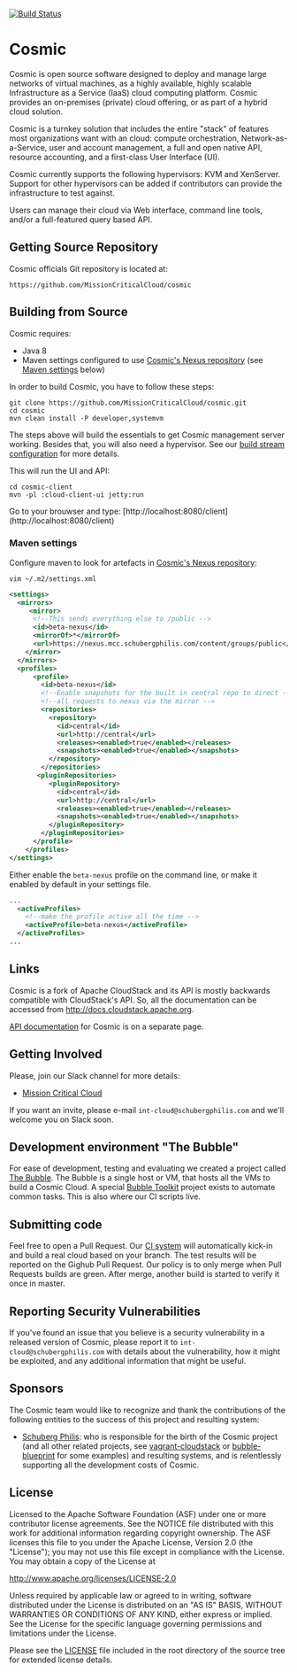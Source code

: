 [![Build Status](https://beta-jenkins.mcc.schubergphilis.com/buildStatus/icon?job=cosmic/0001-cosmic-master-build)](https://beta-jenkins.mcc.schubergphilis.com/job/cosmic/job/0001-cosmic-master-build/)

# Cosmic

Cosmic is open source software designed to deploy and manage large
networks of virtual machines, as a highly available, highly scalable
Infrastructure as a Service (IaaS) cloud computing platform. Cosmic
provides an on-premises (private) cloud offering, or as part of a
hybrid cloud solution.

Cosmic is a turnkey solution that includes the entire "stack" of features
most organizations want with an cloud: compute orchestration,
Network-as-a-Service, user and account management, a full and open native API,
resource accounting, and a first-class User Interface (UI).

Cosmic currently supports the following hypervisors:
KVM and XenServer.
Support for other hypervisors can be added if contributors can provide the infrastructure to test against.

Users can manage their cloud via Web interface, command line
tools, and/or a full-featured query based API.

## Getting Source Repository

Cosmic officials Git repository is located at:

    https://github.com/MissionCriticalCloud/cosmic

## Building from Source

Cosmic requires:
- Java 8
- Maven settings configured to use [Cosmic's Nexus repository](https://nexus.mcc.schubergphilis.com) (see [Maven settings](#maven-settings) below)

In order to build Cosmic, you have to follow these steps:

    git clone https://github.com/MissionCriticalCloud/cosmic.git
    cd cosmic
    mvn clean install -P developer,systemvm

The steps above will build the essentials to get Cosmic management server working. Besides that, you will also need a hypervisor. See our [build stream configuration](https://jenkins.mcc.schubergphilis.com) for more details.

This will run the UI and API:

    cd cosmic-client
    mvn -pl :cloud-client-ui jetty:run

Go to your brouwser and type: [http://localhost:8080/client] (http://localhost:8080/client)

### Maven settings

Configure maven to look for artefacts in [Cosmic's Nexus repository](https://nexus.mcc.schubergphilis.com):

```vim ~/.m2/settings.xml ```

```xml
<settings>
  <mirrors>
     <mirror>
      <!--This sends everything else to /public -->
      <id>beta-nexus</id>
      <mirrorOf>*</mirrorOf>
      <url>https://nexus.mcc.schubergphilis.com/content/groups/public</url>
    </mirror>
  </mirrors>
  <profiles>
      <profile>
        <id>beta-nexus</id>
        <!--Enable snapshots for the built in central repo to direct -->
        <!--all requests to nexus via the mirror -->
        <repositories>
          <repository>
            <id>central</id>
            <url>http://central</url>
            <releases><enabled>true</enabled></releases>
            <snapshots><enabled>true</enabled></snapshots>
          </repository>
        </repositories>
       <pluginRepositories>
          <pluginRepository>
            <id>central</id>
            <url>http://central</url>
            <releases><enabled>true</enabled></releases>
            <snapshots><enabled>true</enabled></snapshots>
          </pluginRepository>
        </pluginRepositories>
      </profile>
    </profiles>
</settings>
```
Either enable the `beta-nexus` profile on the command line, or make it enabled by default in your settings file.
```xml
...
  <activeProfiles>
    <!--make the profile active all the time -->
    <activeProfile>beta-nexus</activeProfile>
  </activeProfiles>
...
```

## Links

Cosmic is a fork of Apache CloudStack and its API is mostly backwards compatible with CloudStack's API. So, all the documentation can be accessed from http://docs.cloudstack.apache.org.

[API documentation](https://apidoc.mcc.schubergphilis.com/) for Cosmic is on a separate page.

## Getting Involved

Please, join our Slack channel for more details:

* [Mission Critical Cloud](https://missioncriticalcloud.slack.com)

If you want an invite, please e-mail `int-cloud@schubergphilis.com` and we'll welcome you on Slack soon.

## Development environment "The Bubble"

For ease of development, testing and evaluating we created a project called [The Bubble](https://github.com/MissionCriticalCloud/bubble-blueprint). The Bubble is a single host or VM, that hosts all the VMs to build a Cosmic Cloud. A special [Bubble Toolkit](https://github.com/MissionCriticalCloud/bubble-toolkit) project exists to automate common tasks. This is also where our CI scripts live.

## Submitting code

Feel free to open a Pull Request. Our [CI system](https://beta-jenkins.mcc.schubergphilis.com/job/cosmic/) will automatically kick-in and build a real cloud based on your branch. The test results will be reported on the Gighub Pull Request. Our policy is to only merge when Pull Requests builds are green. After merge, another build is started to verify it once in master.

## Reporting Security Vulnerabilities

If you've found an issue that you believe is a security vulnerability in a
released version of Cosmic, please report it to `int-cloud@schubergphilis.com` with details about the vulnerability, how it
might be exploited, and any additional information that might be useful.

## Sponsors

The Cosmic team would like to recognize and thank the contributions of the following entities to the success of this project and resulting system:
* [Schuberg Philis](https://www.schubergphilis.com): who is responsible for the birth of the Cosmic project (and all other related projects, see [vagrant-cloudstack](https://github.com/MissionCriticalCloud/vagrant-cloudstack) or [bubble-blueprint](https://github.com/MissionCriticalCloud/bubble-blueprint) for some examples) and resulting systems, and is relentlessly supporting all the development costs of Cosmic.

## License

Licensed to the Apache Software Foundation (ASF) under one
or more contributor license agreements.  See the NOTICE file
distributed with this work for additional information
regarding copyright ownership.  The ASF licenses this file
to you under the Apache License, Version 2.0 (the
"License"); you may not use this file except in compliance
with the License.  You may obtain a copy of the License at

  http://www.apache.org/licenses/LICENSE-2.0

Unless required by applicable law or agreed to in writing,
software distributed under the License is distributed on an
"AS IS" BASIS, WITHOUT WARRANTIES OR CONDITIONS OF ANY
KIND, either express or implied.  See the License for the
specific language governing permissions and limitations
under the License.

Please see the [LICENSE](LICENSE) file included in the root directory
of the source tree for extended license details.
